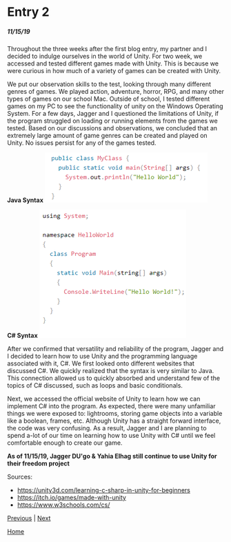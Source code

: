 # Entry 2
##### 11/15/19

Throughout the three weeks after the first blog entry, my partner and I decided to indulge ourselves in the world of Unity. For two week, we accessed and tested different games made with Unity. This is because we were curious in how much of a variety of games can be created with Unity. 

We put our observation skills to the test, looking through many different genres of games. We played action, adventure, horror, RPG, and many other types of games on our school Mac. Outside of school, I tested different games on my PC to see the functionality of unity on the Windows Operating System. For a few days, Jagger and I questioned the limitations of Unity, if the program struggled on loading or running elements from the games we tested. Based on our discussions and observations, we concluded that an extremely large amount of game genres can be created and played on Unity. No issues persist for any of the games tested.

**Java Syntax**
![Alt](../Java_Syntax.png "Java Syntax")


**C# Syntax**
![Alt](../CS_Syntax.png "C# Syntax")   


After we confirmed that versatility and reliability of the program, Jagger and I decided to learn how to use Unity and the programming language associated with it, C#. We first looked onto different websites that discussed C#. We quickly realized that the syntax is very similar to Java. This connection allowed us to quickly absorbed and understand few of the topics of C# discussed, such as loops and basic conditionals.

Next, we accessed the official website of Unity to learn how we can implement C# into the program. As expected, there were many unfamiliar things we were exposed to: lightrooms, storing game objects into a variable like a boolean, frames, etc. Although Unity has a straight forward interface, the code was very confusing. As a result, Jagger and I are planning to spend a-lot of our time on learning how to use Unity with C# until we feel comfortable enough to create our game.

**As of 11/15/19, Jagger DU'go & Yahia Elhag still continue to use Unity for their freedom project**

Sources:

* https://unity3d.com/learning-c-sharp-in-unity-for-beginners
* https://itch.io/games/made-with-unity
* https://www.w3schools.com/cs/

[Previous](entry01.md) | [Next](entry03.md)

[Home](../README.md)
